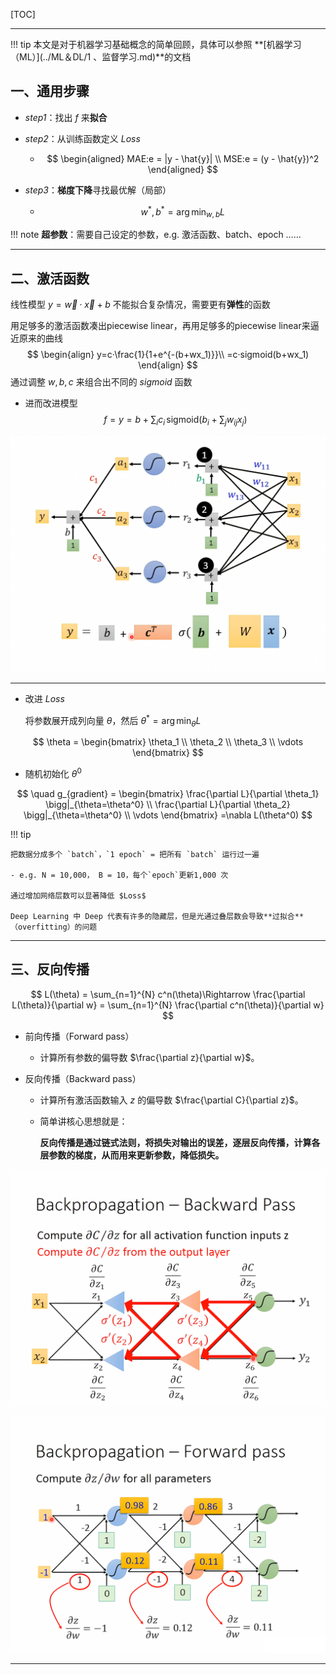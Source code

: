 [TOC]

---

!!! tip
    本文是对于机器学习基础概念的简单回顾，具体可以参照 **[机器学习（ML）](../ML＆DL/1 、监督学习.md)**的文档


## 一、通用步骤

- *step1*：找出 $f$ 来**拟合**

- *step2*：从训练函数定义 $Loss$ 

    - $$
      \begin{aligned}
      MAE:e = |y - \hat{y}| \\
       MSE:e = (y - \hat{y})^2
       \end{aligned}
      $$

-  *step3*：**梯度下降**寻找最优解（局部）

    - $$
      w^*,b^*=\arg \min_{w,b} L
      $$

!!! note
    **超参数**：需要自己设定的参数，e.g. 激活函数、batch、epoch ……

---

## 二、激活函数

线性模型 $y=\vec w·\vec x+b$ 不能拟合复杂情况，需要更有**弹性**的函数

用足够多的激活函数凑出piecewise linear，再用足够多的piecewise linear来逼近原来的曲线
$$
\begin{align}
y=c·\frac{1}{1+e^{-(b+wx_1)}}\\
=c·sigmoid(b+wx_1)
\end{align}
$$
通过调整 $w,b,c$ 来组合出不同的 $sigmoid$ 函数

- 进而改进模型
  $$
  f=y = b + \sum_i c_i \, \text{sigmoid} \left( b_i + \sum_j w_{ij} x_j \right)
  $$
  

![model.png](../assets/images/DL/model.png)

---

- 改进 $Loss$

  将参数展开成列向量 $\theta$，然后 $\theta^* = \arg\min_{\theta} L$


$$
\theta = \begin{bmatrix}
\theta_1 \\
\theta_2 \\
\theta_3 \\
\vdots
\end{bmatrix}
$$


  - 随机初始化 $\theta^0$


$$
\quad g_{gradient} = \begin{bmatrix}
\frac{\partial L}{\partial \theta_1} \bigg|_{\theta=\theta^0} \\
\frac{\partial L}{\partial \theta_2} \bigg|_{\theta=\theta^0} \\
\vdots
\end{bmatrix}
=\nabla L(\theta^0)
$$


!!! tip

    把数据分成多个 `batch`，`1 epoch` = 把所有 `batch` 运行过一遍
    
    - e.g. N = 10,000， B = 10，每个`epoch`更新1,000 次
    
    通过增加网络层数可以显著降低 $Loss$
    
    Deep Learning 中 Deep 代表有许多的隐藏层，但是光通过叠层数会导致**过拟合**（overfitting）的问题

---

## 三、反向传播

$$
L(\theta) = \sum_{n=1}^{N} c^n(\theta)\Rightarrow
\frac{\partial L(\theta)}{\partial w} = \sum_{n=1}^{N} \frac{\partial c^n(\theta)}{\partial w}
$$

- 前向传播（Forward pass）
    - 计算所有参数的偏导数 $\frac{\partial z}{\partial w}$。


- 反向传播（Backward pass）

    - 计算所有激活函数输入 $z$ 的偏导数 $\frac{\partial C}{\partial z}$。

    - 简单讲核心思想就是：

      **反向传播是通过链式法则，将损失对输出的误差，逐层反向传播，计算各层参数的梯度，从而用来更新参数，降低损失。**

![backward-pass.png](../assets/images/DL/backward-pass.png)

![forward-pass.png](../assets/images/DL/forward-pass.png)

---
